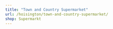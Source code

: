 ```yaml
---
title: "Town and Country Supermarket"
url: /hoisington/town-and-country-supermarket/
shop: Supermarkt
---
```

